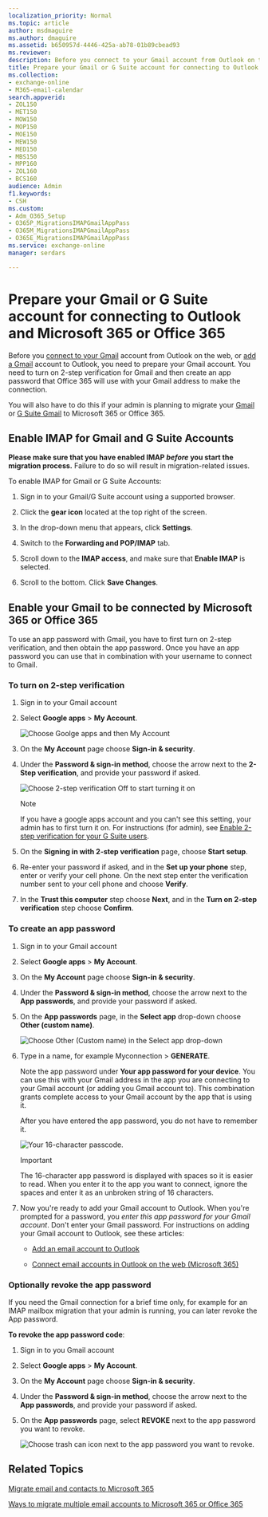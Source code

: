 ```yaml
---
localization_priority: Normal
ms.topic: article
author: msdmaguire
ms.author: dmaguire
ms.assetid: b650957d-4446-425a-ab78-01b89cbead93
ms.reviewer: 
description: Before you connect to your Gmail account from Outlook on the web, or add a Gmail account to Outlook, you need to prepare your Gmail account. You need to turn on 2-step verification for Gmail and then create an app password that Microsoft 365 or Office 365 will use with your Gmail address to make the connection.
title: Prepare your Gmail or G Suite account for connecting to Outlook and Microsoft 365 or Office 365
ms.collection: 
- exchange-online
- M365-email-calendar
search.appverid:
- ZOL150
- MET150
- MOW150
- MOP150
- MOE150
- MEW150
- MED150
- MBS150
- MPP160
- ZOL160
- BCS160
audience: Admin
f1.keywords:
- CSH
ms.custom: 
- Adm_O365_Setup
- O365P_MigrationsIMAPGmailAppPass
- O365M_MigrationsIMAPGmailAppPass
- O365E_MigrationsIMAPGmailAppPass
ms.service: exchange-online
manager: serdars

---
```


# Prepare your Gmail or G Suite account for connecting to Outlook and Microsoft 365 or Office 365

Before you [connect to your Gmail](https://support.microsoft.com/office/d7012ff0-924f-4f78-8aca-c3912d886c4d) account from Outlook on the web, or [add a Gmail](https://support.microsoft.com/office/6e27792a-9267-4aa4-8bb6-c84ef146101b) account to Outlook, you need to prepare your Gmail account. You need to turn on 2-step verification for Gmail and then create an app password that Office 365 will use with your Gmail address to make the connection.

You will also have to do this if your admin is planning to migrate your [Gmail](https://support.microsoft.com/office/20fdb8f2-fed8-4b14-baf0-bf04b9c44bf7) or [G Suite Gmail](migrate-g-suite-mailboxes.md) to Microsoft 365 or Office 365.

## Enable IMAP for Gmail and G Suite Accounts

**Please make sure that you have enabled IMAP *before* you start the migration process.** Failure to do so will result in migration-related issues.

To enable IMAP for Gmail or G Suite Accounts:

1. Sign in to your Gmail/G Suite account using a supported browser.

2. Click the **gear icon** located at the top right of the screen.

3. In the drop-down menu that appears, click **Settings**.

4. Switch to the **Forwarding and POP/IMAP** tab.

5. Scroll down to the **IMAP access**, and make sure that **Enable IMAP** is selected.

6. Scroll to the bottom. Click **Save Changes**.

## Enable your Gmail to be connected by Microsoft 365 or Office 365

To use an app password with Gmail, you have to first turn on 2-step verification, and then obtain the app password. Once you have an app password you can use that in combination with your username to connect to Gmail.

### To turn on 2-step verification

1. Sign in to your Gmail account

2. Select **Google apps** \> **My Account**.

   ![Choose Goolge apps and  then My Account](../media/9f193437-3e31-46b3-8844-ed30d8f950fa.PNG)

3. On the **My Account** page choose **Sign-in &amp; security**.

4. Under the **Password &amp; sign-in method**, choose the arrow next to the **2-Step verification**, and provide your password if asked.

   ![Choose 2-step verification Off to start turning it on](../media/9c75b26b-e987-483b-af0a-82443801a428.PNG)

   > [!NOTE]
   > If you have a google apps account and you can't see this setting, your admin has to first turn it on. For instructions (for admin), see [Enable 2-step verification for your G Suite users](enable-2-step-verification-for-google-apps.md).

5. On the **Signing in with 2-step verification** page, choose **Start setup**.

6. Re-enter your password if asked, and in the **Set up your phone** step, enter or verify your cell phone. On the next step enter the verification number sent to your cell phone and choose **Verify**.

7. In the **Trust this computer** step choose **Next**, and in the **Turn on 2-step verification** step choose **Confirm**.

### To create an app password

1. Sign in to your Gmail account

2. Select **Google apps** \> **My Account**.

3. On the **My Account** page choose **Sign-in &amp; security**.

4. Under the **Password &amp; sign-in method**, choose the arrow next to the **App passwords**, and provide your password if asked.

5. On the **App passwords** page, in the **Select app** drop-down choose **Other (custom name)**.

   ![Choose Other (Custom name) in the Select app drop-down](../media/af7e9293-61a3-4c02-9507-68d529085db5.png)

6. Type in a name, for example Myconnection \> **GENERATE**.

   Note the app password under **Your app password for your device**. You can use this with your Gmail address in the app you are connecting to your Gmail account (or adding you Gmail account to). This combination grants complete access to your Gmail account by the app that is using it.

   After you have entered the app password, you do not have to remember it.

   ![Your 16-character passcode.](../media/0616963f-074b-4ccd-be03-b24a515ea3c3.PNG)

   > [!IMPORTANT]
   > The 16-character app password is displayed with spaces so it is easier to read. When you enter it to the app you want to connect, ignore the spaces and enter it as an unbroken string of 16 characters.

7. Now you're ready to add your Gmail account to Outlook. When you're prompted for a password, you *enter this app password for your Gmail account*. Don't enter your Gmail password. For instructions on adding your Gmail account to Outlook, see these articles:

   - [Add an email account to Outlook](https://support.microsoft.com/office/6e27792a-9267-4aa4-8bb6-c84ef146101b)

   - [Connect email accounts in Outlook on the web (Microsoft 365)](https://support.microsoft.com/office/d7012ff0-924f-4f78-8aca-c3912d886c4)

### Optionally revoke the app password

If you need the Gmail connection for a brief time only, for example for an IMAP mailbox migration that your admin is running, you can later revoke the App password.

**To revoke the app password code**:

1. Sign in to you Gmail account

2. Select **Google apps** \> **My Account**.

3. On the **My Account** page choose **Sign-in &amp; security**.

4. Under the **Password &amp; sign-in method**, choose the arrow next to the **App passwords**, and provide your password if asked.

5. On the **App passwords** page, select **REVOKE** next to the app password you want to revoke.

    ![Choose trash can icon next to the app password you want to revoke.](../media/54680383-474d-4625-92b8-879fd7af62de.png)

## Related Topics

[Migrate email and contacts to Microsoft 365](https://docs.microsoft.com/microsoft-365/admin/setup/migrate-email-and-contacts-admin)

[Ways to migrate multiple email accounts to Microsoft 365 or Office 365](../mailbox-migration.md)
